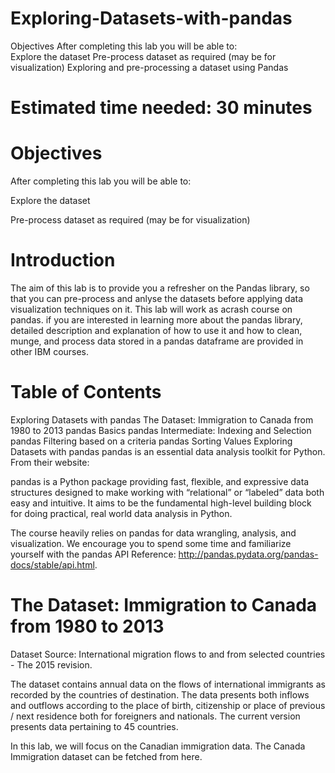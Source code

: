 # Exploring-Datasets-with-pandas

Objectives After completing this lab you will be able to:  
Explore the dataset Pre-process dataset as required (may be for visualization)
Exploring and pre-processing a dataset using Pandas

# Estimated time needed: 30 minutes

# Objectives

After completing this lab you will be able to:

Explore the dataset

Pre-process dataset as required (may be for visualization)

# Introduction

The aim of this lab is to provide you a refresher on the Pandas library, so that you can pre-process and anlyse the datasets before applying data visualization techniques on it. This lab will work as acrash course on pandas. if you are interested in learning more about the pandas library, detailed description and explanation of how to use it and how to clean, munge, and process data stored in a pandas dataframe are provided in other IBM courses.

# Table of Contents

Exploring Datasets with pandas
The Dataset: Immigration to Canada from 1980 to 2013
pandas Basics
pandas Intermediate: Indexing and Selection
pandas Filtering based on a criteria
pandas Sorting Values
Exploring Datasets with pandas 
pandas is an essential data analysis toolkit for Python. From their website:

pandas is a Python package providing fast, flexible, and expressive data structures designed to make working with “relational” or “labeled” data both easy and intuitive. It aims to be the fundamental high-level building block for doing practical, real world data analysis in Python.

The course heavily relies on pandas for data wrangling, analysis, and visualization. We encourage you to spend some time and familiarize yourself with the pandas API Reference: http://pandas.pydata.org/pandas-docs/stable/api.html.

# The Dataset: Immigration to Canada from 1980 to 2013 

Dataset Source: International migration flows to and from selected countries - The 2015 revision.

The dataset contains annual data on the flows of international immigrants as recorded by the countries of destination. The data presents both inflows and outflows according to the place of birth, citizenship or place of previous / next residence both for foreigners and nationals. The current version presents data pertaining to 45 countries.

In this lab, we will focus on the Canadian immigration data.
The Canada Immigration dataset can be fetched from here.
